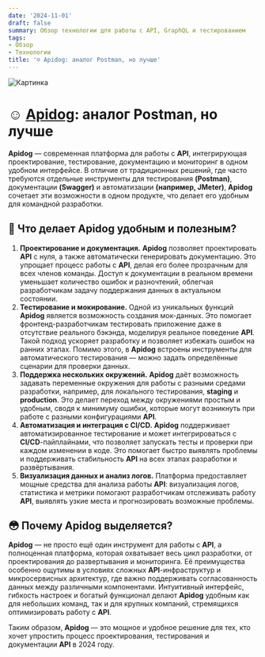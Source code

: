 ```yaml
---
date: '2024-11-01'
draft: false
summary: Обзор технологии для работы с API, GraphQL и тестированием
tags:
- Обзор
- Технологии
title: '☺️ Apidog: аналог Postman, но лучше'
---
```


![Картинка](http://localhost:1313/images/posts/image_66.jpg)

# ☺️ [Apidog](https://apidog.com/): аналог Postman, но лучше

**Apidog** — современная платформа для работы с **API**, интегрирующая проектирование, тестирование, документацию и мониторинг в одном удобном интерфейсе. В отличие от традиционных решений, где часто требуются отдельные инструменты для тестирования **__(Postman)__**, документации **__(Swagger)__** и автоматизации __(например, **JMeter**)__, **Apidog** сочетает эти возможности в одном продукте, что делает его удобным для командной разработки.


## 🍎 Что делает Apidog удобным и полезным?
1. **__Проектирование и документация.__** **Apidog** позволяет проектировать **API** с нуля, а также автоматически генерировать документацию. Это упрощает процесс работы с **API**, делая его более прозрачным для всех членов команды. Доступ к документации в реальном времени уменьшает количество ошибок и разночтений, облегчая разработчикам задачу поддержания данных в актуальном состоянии.
2. **__Тестирование и мокирование.__** Одной из уникальных функций **Apidog** является возможность создания мок-данных. Это помогает фронтенд-разработчикам тестировать приложение даже в отсутствие реального бэкэнда, моделируя реальное поведение **API**. Такой подход ускоряет разработку и позволяет избежать ошибок на ранних этапах. Помимо этого, в **Apidog** встроены инструменты для автоматического тестирования — можно задать определённые сценарии для проверки данных.
3. **__Поддержка нескольких окружений.__** **Apidog** даёт возможность задавать переменные окружения для работы с разными средами разработки, например, для локального тестирования, **staging** и **production**. Это делает переход между окружениями простым и удобным, сводя к минимуму ошибки, которые могут возникнуть при работе с разными конфигурациями **API**.
4. **__Автоматизация и интеграция с CI/CD.__** **Apidog** поддерживает автоматизированное тестирование и может интегрироваться с **CI/CD**-пайплайнами, что позволяет запускать тесты и проверки при каждом изменении в коде. Это помогает быстро выявлять проблемы и поддерживать стабильность **API** на всех этапах разработки и развёртывания.
5. **__Визуализация данных и анализ логов.__** Платформа предоставляет мощные средства для анализа работы **API**: визуализация логов, статистика и метрики помогают разработчикам отслеживать работу **API**, выявлять узкие места и прогнозировать возможные проблемы.

## 😳 Почему Apidog выделяется?
**Apidog** — не просто ещё один инструмент для работы с **API**, а полноценная платформа, которая охватывает весь цикл разработки, от проектирования до развертывания и мониторинга. Её преимущества особенно ощутимы в условиях сложных **API**-инфраструктур и микросервисных архитектур, где важно поддерживать согласованность данных между различными компонентами. Интуитивный интерфейс, гибкость настроек и богатый функционал делают **Apidog** удобным как для небольших команд, так и для крупных компаний, стремящихся оптимизировать работу с **API**.

Таким образом, **Apidog** — это мощное и удобное решение для тех, кто хочет упростить процесс проектирования, тестирования и документации **API** в 2024 году.
